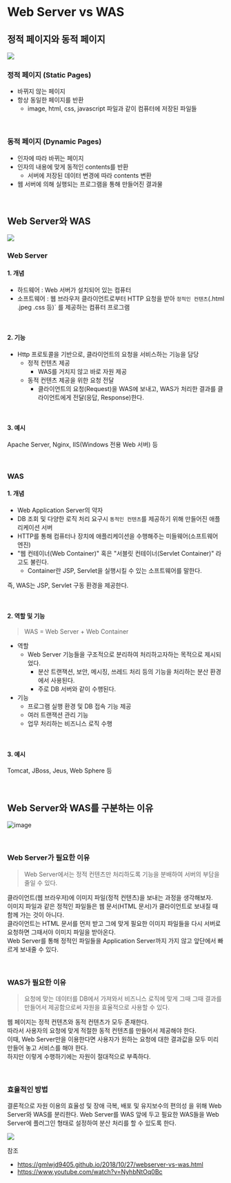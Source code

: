 # Web Server vs WAS

## 정적 페이지와 동적 페이지

<img src="https://gmlwjd9405.github.io/images/web/static-vs-dynamic.png">

<br>

### 정적 페이지 (Static Pages)
- 바뀌지 않는 페이지
- 항상 동일한 페이지를 반환
   - image, html, css, javascript 파일과 같이 컴퓨터에 저장된 파일들

<br>

### 동적 페이지 (Dynamic Pages)
- 인자에 따라 바뀌는 페이지
- 인자의 내용에 맞게 동적인 contents를 반환
     - 서버에 저장된 데이터 변경에 따라 contents 변환
- 웹 서버에 의해 실행되는 프로그램을 통해 만들어진 결과물

<br>

## Web Server와 WAS


<img src="https://gmlwjd9405.github.io/images/web/webserver-vs-was1.png">

<br>

### Web Server
#### 1. 개념
- 하드웨어 : Web 서버가 설치되어 있는 컴퓨터
- 소프트웨어 : 웹 브라우저 클라이언트로부터 HTTP 요청을 받아 `정적인 컨텐츠`(.html .jpeg .css 등)` 를 제공하는 컴퓨터 프로그램

<br>
  
#### 2. 기능
- Http 프로토콜을 기반으로, 클라이언트의 요청을 서비스하는 기능을 담당
   -  정적 컨텐츠 제공
      -  WAS를 거치지 않고 바로 자원 제공
   -  동적 컨텐츠 제공을 위한 요청 전달
      -  클라이언트의 요청(Request)을 WAS에 보내고, WAS가 처리한 결과를 클라이언트에게 전달(응답, Response)한다.

<br>
 
#### 3. 예시
Apache Server, Nginx, IIS(Windows 전용 Web 서버) 등

<br>
 
### WAS
#### 1. 개념
- Web Application Server의 약자
- DB 조회 및 다양한 로직 처리 요구시 `동적인 컨텐츠`를 제공하기 위해 만들어진 애플리케이션 서버
- HTTP를 통해 컴퓨터나 장치에 애플리케이션을 수행해주는 미들웨어(소프트웨어 엔진)
- "웹 컨테이너(Web Container)" 혹은 "서블릿 컨테이너(Servlet Container)" 라고도 불린다.
   - Container란 JSP, Servlet을 실행시킬 수 있는 소프트웨어를 말한다.

즉, WAS는 JSP, Servlet 구동 환경을 제공한다.

<br>
 

#### 2. 역할 및 기능

> WAS = Web Server + Web Container

- 역할
  - Web Server 기능들을 구조적으로 분리하여 처리하고자하는 목적으로 제시되었다.
    - 분산 트랜잭션, 보안, 메시징, 쓰레드 처리 등의 기능을 처리하는 분산 환경에서 사용된다.
    - 주로 DB 서버와 같이 수행된다.
- 기능
  - 프로그램 실행 환경 및 DB 접속 기능 제공
  -  여러 트랜잭션 관리 기능
  -  업무 처리하는 비즈니스 로직 수행

<br>
 
#### 3. 예시
Tomcat, JBoss, Jeus, Web Sphere 등

<br>

## Web Server와 WAS를 구분하는 이유

![image](https://user-images.githubusercontent.com/59171154/135722059-b5f3474d-a790-45f5-983b-cd149d287289.png)

<br>

### Web Server가 필요한 이유

> Web Server에서는 정적 컨텐츠만 처리하도록 기능을 분배하여 서버의 부담을 줄일 수 있다.

클라이언트(웹 브라우저)에 이미지 파일(정적 컨텐츠)을 보내는 과정을 생각해보자.  
이미지 파일과 같은 정적인 파일들은 웹 문서(HTML 문서)가 클라이언트로 보내질 때 함께 가는 것이 아니다.  
클라이언트는 HTML 문서를 먼저 받고 그에 맞게 필요한 이미지 파일들을 다시 서버로 요청하면 그때서야 이미지 파일을 받아온다.  
Web Server를 통해 정적인 파일들을 Application Server까지 가지 않고 앞단에서 빠르게 보내줄 수 있다.

<br>

### WAS가 필요한 이유
> 요청에 맞는 데이터를 DB에서 가져와서 비즈니스 로직에 맞게 그때 그때 결과를 만들어서 제공함으로써 자원을 효율적으로 사용할 수 있다.

웹 페이지는 정적 컨텐츠와 동적 컨텐츠가 모두 존재한다.  
따라서 사용자의 요청에 맞게 적절한 동적 컨텐츠를 만들어서 제공해야 한다.  
이때, Web Server만을 이용한다면 사용자가 원하는 요청에 대한 결과값을 모두 미리 만들어 놓고 서비스를 해야 한다.  
하지만 이렇게 수행하기에는 자원이 절대적으로 부족하다.


<br>

### 효율적인 방법
결론적으로 자원 이용의 효율성 및 장애 극복, 배포 및 유지보수의 편의성 을 위해 Web Server와 WAS를 분리한다.  Web Server를 WAS 앞에 두고 필요한 WAS들을 Web Server에 플러그인 형태로 설정하여 분산 처리를 할 수 있도록 한다.

<img src="https://gmlwjd9405.github.io/images/web/web-service-architecture.png">


<br>

참조 
- https://gmlwjd9405.github.io/2018/10/27/webserver-vs-was.html
- https://www.youtube.com/watch?v=NyhbNtOq0Bc